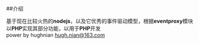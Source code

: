 ##介绍

基于现在比较火热的**nodejs**，以及它优秀的事件驱动模型，根据**eventproxy**模块以**PHP**实现其部分功能，以用于**PHP**开发   
power by hughnian <hugh.nian@163.com>